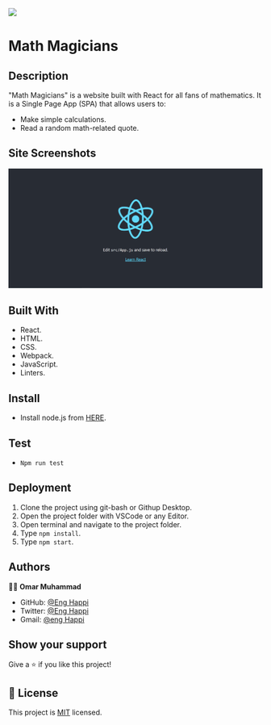 ![](https://img.shields.io/badge/Microverse-blueviolet)
# Math Magicians
## Description
"Math Magicians" is a website built with React for all fans of mathematics. It is a Single Page App (SPA) that allows users to:
- Make simple calculations.
- Read a random math-related quote.
## Site Screenshots

![screenshot](./Screenshot-1.png)

## Built With

- React.
- HTML.
- CSS.
- Webpack.
- JavaScript.
- Linters.

## Install

- Install node.js from [HERE](https://nodejs.org/en/).

## Test

- `Npm run test`

## Deployment

1. Clone the project using git-bash or Githup Desktop.
2. Open the project folder with VSCode or any Editor.
3. Open terminal and navigate to the project folder.
4. Type `npm install`.
5. Type `npm start`.

## Authors

👨‍💻 **Omar Muhammad**

- GitHub: [@Eng Happi](https://github.com/gilberthappi)
- Twitter: [@Eng Happi](https://twitter.com/dushimimanagil3)
- Gmail: [@eng Happi](gdushimimana6@gmail.com)

## Show your support

Give a ⭐️ if you like this project!
## 📝 License

This project is [MIT](./MIT.md) licensed.